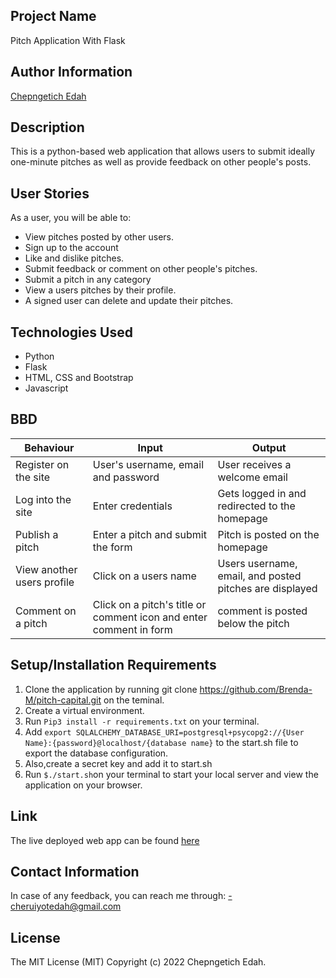 ## Project Name

Pitch Application With Flask

## Author Information

<a href="https://github.com/edah-hub">Chepngetich Edah</a>

## Description

This is a python-based web application that allows users to submit ideally one-minute pitches as well as provide feedback on other people's posts. 

## User Stories

As a user, you will be able to:
  <ul>
  <li>View pitches posted by other users.</li>
  <li>Sign up to the account</li>
  <li>Like and dislike pitches. </li>
  <li>Submit feedback or comment on other people's pitches.</li>
  <li>Submit a pitch in any category</li>
  <li>View a users pitches by their profile.</li>
  <li>A signed user can delete and update their pitches.</li>
  </ul>

## Technologies Used

<ul>
<li>Python</li>
<li>Flask</li>
<li>HTML, CSS and Bootstrap</li>
<li>Javascript</li>
</ul>

## BBD

| Behaviour	|Input | Output|
|---------------------------|---------------------|--------------------------|
|Register on the site|	User's username, email and password|User receives a welcome email|
|Log into the site	| Enter credentials	| Gets logged in and redirected to the homepage|
|Publish a pitch	| Enter a pitch and submit the form | Pitch is posted on the homepage |
| View another users profile | Click on a users name | Users username, email, and posted pitches are displayed |
| Comment on a pitch | Click on a pitch's title or comment icon and enter comment in form| comment is posted below the pitch|

## Setup/Installation Requirements

1. Clone the application by running git clone https://github.com/Brenda-M/pitch-capital.git on the teminal.
2. Create a virtual environment.
3. Run `Pip3 install -r requirements.txt` on your terminal.
4. Add `export SQLALCHEMY_DATABASE_URI=postgresql+psycopg2://{User Name}:{password}@localhost/{database name}` to the start.sh file to export the database configuration.
5. Also,create a secret key and add it to start.sh
6. Run `$./start.sh`on your terminal to start your local server and view the application on your browser.

## Link

The live deployed web app can be found <a href="#">here</a>

## Contact Information

In case of any feedback, you can reach me through: -cheruiyotedah@gmail.com

## License

The MIT License (MIT) Copyright (c) 2022 Chepngetich Edah.


